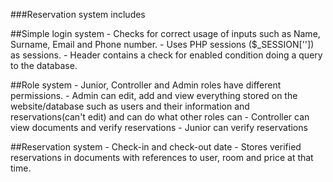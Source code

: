 ###Reservation system includes

##Simple login system
	- Checks for correct usage of inputs such as Name, Surname, Email and Phone number.
	- Uses PHP sessions ($\_SESSION['']) as sessions.
	- Header contains a check for enabled condition doing a query to the database.

##Role system
	- Junior, Controller and Admin roles have different permissions.
	- Admin can edit, add and view everything stored on the website/database such as users and their information and reservations(can't edit) and can do what other roles can
	- Controller can view documents and verify reservations
	- Junior can verify reservations

##Reservation system
	- Check-in and check-out date
	- Stores verified reservations in documents with references to user, room and price at that time.